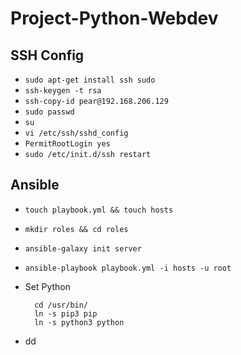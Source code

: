 # Project-Python-Webdev

## SSH Config
- `sudo apt-get install ssh sudo`
- `ssh-keygen -t rsa`
- `ssh-copy-id pear@192.168.206.129`
- `sudo passwd`
- `su`
- `vi /etc/ssh/sshd_config`
- `PermitRootLogin yes`
- `sudo /etc/init.d/ssh restart`

## Ansible
- `touch playbook.yml && touch hosts`
- `mkdir roles && cd roles`
- `ansible-galaxy init server`
- `ansible-playbook playbook.yml -i hosts -u root`
- Set Python

		cd /usr/bin/
		ln -s pip3 pip
		ln -s python3 python
- dd